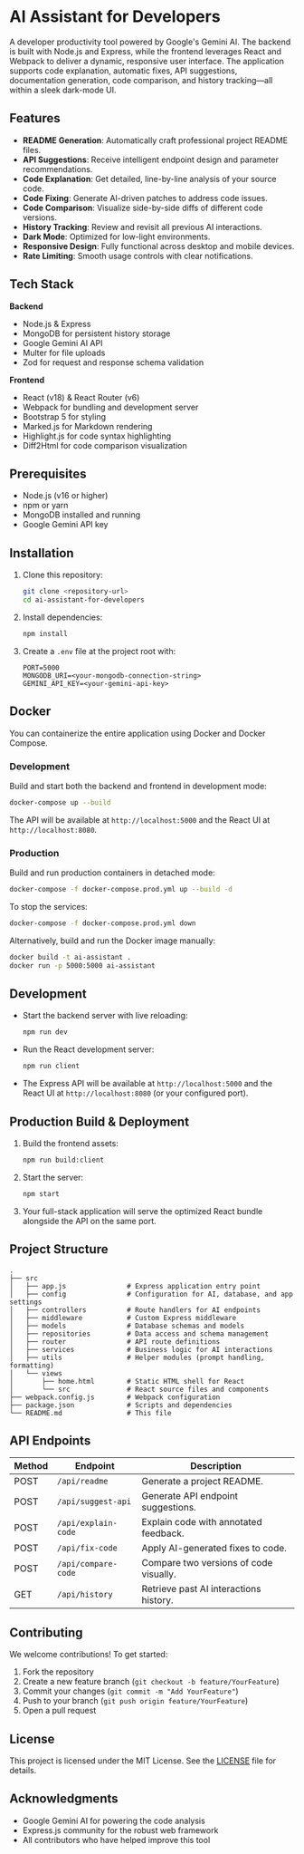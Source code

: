 # AI Assistant for Developers

A developer productivity tool powered by Google's Gemini AI. The backend is built with Node.js and Express, while the frontend leverages React and Webpack to deliver a dynamic, responsive user interface. The application supports code explanation, automatic fixes, API suggestions, documentation generation, code comparison, and history tracking—all within a sleek dark-mode UI.

## Features

- **README Generation**: Automatically craft professional project README files.
- **API Suggestions**: Receive intelligent endpoint design and parameter recommendations.
- **Code Explanation**: Get detailed, line-by-line analysis of your source code.
- **Code Fixing**: Generate AI-driven patches to address code issues.
- **Code Comparison**: Visualize side-by-side diffs of different code versions.
- **History Tracking**: Review and revisit all previous AI interactions.
- **Dark Mode**: Optimized for low-light environments.
- **Responsive Design**: Fully functional across desktop and mobile devices.
- **Rate Limiting**: Smooth usage controls with clear notifications.

## Tech Stack

**Backend**
- Node.js & Express
- MongoDB for persistent history storage
- Google Gemini AI API
- Multer for file uploads
- Zod for request and response schema validation

**Frontend**
- React (v18) & React Router (v6)
- Webpack for bundling and development server
- Bootstrap 5 for styling
- Marked.js for Markdown rendering
- Highlight.js for code syntax highlighting
- Diff2Html for code comparison visualization

## Prerequisites

- Node.js (v16 or higher)
- npm or yarn
- MongoDB installed and running
- Google Gemini API key

## Installation

1. Clone this repository:
   ```bash
   git clone <repository-url>
   cd ai-assistant-for-developers
   ```
2. Install dependencies:
   ```bash
   npm install
   ```
3. Create a `.env` file at the project root with:
   ```env
   PORT=5000
   MONGODB_URI=<your-mongodb-connection-string>
   GEMINI_API_KEY=<your-gemini-api-key>
   ```

## Docker

You can containerize the entire application using Docker and Docker Compose.

### Development

Build and start both the backend and frontend in development mode:
```bash
docker-compose up --build
```
The API will be available at `http://localhost:5000` and the React UI at `http://localhost:8080`.

### Production

Build and run production containers in detached mode:
```bash
docker-compose -f docker-compose.prod.yml up --build -d
```
To stop the services:
```bash
docker-compose -f docker-compose.prod.yml down
```

Alternatively, build and run the Docker image manually:
```bash
docker build -t ai-assistant .
docker run -p 5000:5000 ai-assistant
```

## Development

- Start the backend server with live reloading:
  ```bash
  npm run dev
  ```
- Run the React development server:
  ```bash
  npm run client
  ```
- The Express API will be available at `http://localhost:5000` and the React UI at `http://localhost:8080` (or your configured port).

## Production Build & Deployment

1. Build the frontend assets:
   ```bash
   npm run build:client
   ```
2. Start the server:
   ```bash
   npm start
   ```
3. Your full-stack application will serve the optimized React bundle alongside the API on the same port.

## Project Structure

```
.
├── src
│   ├── app.js               # Express application entry point
│   ├── config               # Configuration for AI, database, and app settings
│   ├── controllers          # Route handlers for AI endpoints
│   ├── middleware           # Custom Express middleware
│   ├── models               # Database schemas and models
│   ├── repositories         # Data access and schema management
│   ├── router               # API route definitions
│   ├── services             # Business logic for AI interactions
│   ├── utils                # Helper modules (prompt handling, formatting)
│   └── views
│       ├── home.html        # Static HTML shell for React
│       └── src              # React source files and components
├── webpack.config.js        # Webpack configuration
├── package.json             # Scripts and dependencies
└── README.md                # This file
```

## API Endpoints

| Method | Endpoint             | Description                             |
| ------ | -------------------- | --------------------------------------- |
| POST   | `/api/readme`        | Generate a project README.              |
| POST   | `/api/suggest-api`   | Generate API endpoint suggestions.      |
| POST   | `/api/explain-code`  | Explain code with annotated feedback.   |
| POST   | `/api/fix-code`      | Apply AI-generated fixes to code.       |
| POST   | `/api/compare-code`  | Compare two versions of code visually.  |
| GET    | `/api/history`       | Retrieve past AI interactions history.  |

## Contributing

We welcome contributions! To get started:

1. Fork the repository
2. Create a new feature branch (`git checkout -b feature/YourFeature`)
3. Commit your changes (`git commit -m "Add YourFeature"`)
4. Push to your branch (`git push origin feature/YourFeature`)
5. Open a pull request

## License

This project is licensed under the MIT License. See the [LICENSE](LICENSE) file for details.

## Acknowledgments

- Google Gemini AI for powering the code analysis
- Express.js community for the robust web framework
- All contributors who have helped improve this tool
